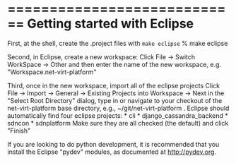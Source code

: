 ============================
Getting started with Eclipse
=============================

First, at the shell, create the .project files with `make eclipse`
% make eclipse

Second, in Eclipse, create a new workspace:
Click File -> Switch WorkSpace -> Other and then enter the name of the new workspace, e.g. 
    "Workspace.net-virt-platform"

Third, once in the new workspace, import all of the eclipse projects
Click File -> Import -> General -> Existing Projects into Workspace -> Next
    in the "Select Root Directory" dialog, type in or navigate to your checkout of the
    net-virt-platform base directory, e.g., ~/git/net-virt-platform .
Eclipse should automatically find four eclipse projects: 
    * cli
    * django_cassandra_backend
    * sdncon
    * sdnplatform
Make sure they are all checked (the default) and click "Finish"

If you are looking to do python development, it is recommended that
you install the Eclipse "pydev" modules, as documented at http://pydev.org.

